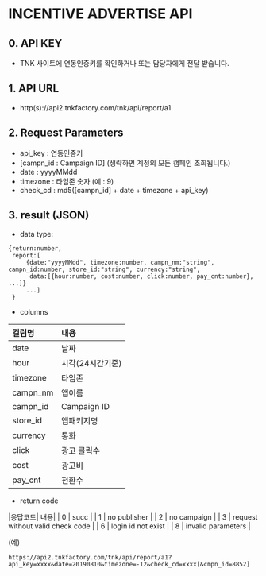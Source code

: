 # INCENTIVE ADVERTISE API
## 0. API KEY
   -  TNK 사이트에 연동인증키를 확인하거나 또는  담당자에게 전달 받습니다.

## 1. API URL
  - http(s)://api2.tnkfactory.com/tnk/api/report/a1

## 2. Request Parameters
   - api_key : 연동인증키
   - [campn_id : Campaign ID] (생략하면 계정의 모든 캠페인 조회됩니다.)
   - date : yyyyMMdd
   - timezone : 타임존 숫자 (예 : 9)
  - check_cd : md5([campn_id] + date + timezone + api_key)

## 3. result (JSON)
  - data type:
```
{return:number,  
 report:[
     {date:"yyyyMMdd", timezone:number, campn_nm:"string", campn_id:number, store_id:"string", currency:"string", 
      data:[{hour:number, cost:number, click:number, pay_cnt:number}, ...]}
     ...]
 }
 ```

  - columns

  |컬럼명 |내용 |
  |:--|:--|
  | date | 날짜|
   |hour | 시각(24시간기준)|
   |timezone | 타임존|
   |campn_nm | 앱이름|
   |campn_id | Campaign ID|
   |store_id | 앱패키지명|
   |currency | 통화|
   |click |  광고 클릭수|
   |cost | 광고비|
   |pay_cnt | 전환수|

   
  - return code

|응답코드| 내용|
|  0 | succ |
|  1 | no publisher |
|  2 | no campaign |
|  3 | request without valid check code |
|  6 | login id not exist |
|  8 | invalid parameters |


(예)
```
https://api2.tnkfactory.com/tnk/api/report/a1?api_key=xxxx&date=20190810&timezone=-12&check_cd=xxxx[&cmpn_id=8852]
```
